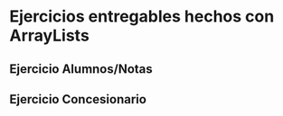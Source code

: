 # Ejercicios entregables hechos con ArrayLists 

## Ejercicio Alumnos/Notas 

<!TODO Queda pendiente que salgan las notas de cada uno de los alumnos.>


## Ejercicio Concesionario

<!TODO Una vez arrancas el programa siempre salen las mismas marcas de moto.>
<!TODO Falta darle un mejor aspecto al menu cuando vuelve a aparecer.>
<!TODO Implementar fecha entrada en concesionario para vincularlo con la fecha.>